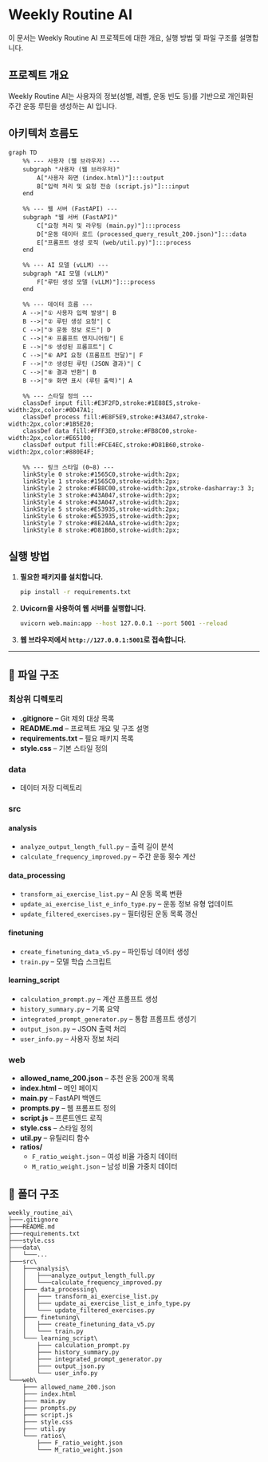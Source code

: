 # Weekly Routine AI

이 문서는 Weekly Routine AI 프로젝트에 대한 개요, 실행 방법 및 파일 구조를 설명합니다.

## 프로젝트 개요

Weekly Routine AI는 사용자의 정보(성별, 레벨, 운동 빈도 등)를 기반으로 개인화된 주간 운동 루틴을 생성하는 AI 입니다.

## 아키텍처 흐름도
```mermaid
graph TD
    %% --- 사용자 (웹 브라우저) ---
    subgraph "사용자 (웹 브라우저)"
        A["사용자 화면 (index.html)"]:::output
        B["입력 처리 및 요청 전송 (script.js)"]:::input
    end

    %% --- 웹 서버 (FastAPI) ---
    subgraph "웹 서버 (FastAPI)"
        C["요청 처리 및 라우팅 (main.py)"]:::process
        D["운동 데이터 로드 (processed_query_result_200.json)"]:::data
        E["프롬프트 생성 로직 (web/util.py)"]:::process
    end

    %% --- AI 모델 (vLLM) ---
    subgraph "AI 모델 (vLLM)"
        F["루틴 생성 모델 (vLLM)"]:::process
    end

    %% --- 데이터 흐름 ---
    A -->|"① 사용자 입력 발생"| B
    B -->|"② 루틴 생성 요청"| C
    C -->|"③ 운동 정보 로드"| D
    C -->|"④ 프롬프트 엔지니어링"| E
    E -->|"⑤ 생성된 프롬프트"| C
    C -->|"⑥ API 요청 (프롬프트 전달)"| F
    F -->|"⑦ 생성된 루틴 (JSON 결과)"| C
    C -->|"⑧ 결과 반환"| B
    B -->|"⑨ 화면 표시 (루틴 출력)"| A

    %% --- 스타일 정의 ---
    classDef input fill:#E3F2FD,stroke:#1E88E5,stroke-width:2px,color:#0D47A1;
    classDef process fill:#E8F5E9,stroke:#43A047,stroke-width:2px,color:#1B5E20;
    classDef data fill:#FFF3E0,stroke:#FB8C00,stroke-width:2px,color:#E65100;
    classDef output fill:#FCE4EC,stroke:#D81B60,stroke-width:2px,color:#880E4F;

    %% --- 링크 스타일 (0~8) ---
    linkStyle 0 stroke:#1565C0,stroke-width:2px;
    linkStyle 1 stroke:#1565C0,stroke-width:2px;
    linkStyle 2 stroke:#FB8C00,stroke-width:2px,stroke-dasharray:3 3;
    linkStyle 3 stroke:#43A047,stroke-width:2px;
    linkStyle 4 stroke:#43A047,stroke-width:2px;
    linkStyle 5 stroke:#E53935,stroke-width:2px;
    linkStyle 6 stroke:#E53935,stroke-width:2px;
    linkStyle 7 stroke:#8E24AA,stroke-width:2px;
    linkStyle 8 stroke:#D81B60,stroke-width:2px;
```

## 실행 방법

1. **필요한 패키지를 설치합니다.**
   ```bash
   pip install -r requirements.txt
   ```

2. **Uvicorn을 사용하여 웹 서버를 실행합니다.**
   ```bash
   uvicorn web.main:app --host 127.0.0.1 --port 5001 --reload
   ```

3. **웹 브라우저에서 `http://127.0.0.1:5001`로 접속합니다.**

---
## 📁 파일 구조

### 최상위 디렉토리
- **.gitignore** – Git 제외 대상 목록  
- **README.md** – 프로젝트 개요 및 구조 설명  
- **requirements.txt** – 필요 패키지 목록  
- **style.css** – 기본 스타일 정의  


### data
- 데이터 저장 디렉토리  


### src

#### analysis
- `analyze_output_length_full.py` – 출력 길이 분석  
- `calculate_frequency_improved.py` – 주간 운동 횟수 계산

#### data_processing
- `transform_ai_exercise_list.py` – AI 운동 목록 변환  
- `update_ai_exercise_list_e_info_type.py` – 운동 정보 유형 업데이트  
- `update_filtered_exercises.py` – 필터링된 운동 목록 갱신  

#### finetuning
- `create_finetuning_data_v5.py` – 파인튜닝 데이터 생성  
- `train.py` – 모델 학습 스크립트  

#### learning_script
- `calculation_prompt.py` – 계산 프롬프트 생성  
- `history_summary.py` – 기록 요약  
- `integrated_prompt_generator.py` – 통합 프롬프트 생성기  
- `output_json.py` – JSON 출력 처리  
- `user_info.py` – 사용자 정보 처리  

### web
- **allowed_name_200.json** – 추천 운동 200개 목록  
- **index.html** – 메인 페이지  
- **main.py** – FastAPI 백엔드  
- **prompts.py** – 웹 프롬프트 정의  
- **script.js** – 프론트엔드 로직  
- **style.css** – 스타일 정의  
- **util.py** – 유틸리티 함수  
- **ratios/**  
  - `F_ratio_weight.json` – 여성 비율 가중치 데이터  
  - `M_ratio_weight.json` – 남성 비율 가중치 데이터
    
## 🌳 폴더 구조

```
weekly_routine_ai\
├───.gitignore
├───README.md
├───requirements.txt
├───style.css
├───data\
│   └───...
├───src\
│   ├───analysis\
│   │   ├───analyze_output_length_full.py
│   │   └───calculate_frequency_improved.py
│   ├─── data_processing\
│   │   ├─── transform_ai_exercise_list.py
│   │   ├─── update_ai_exercise_list_e_info_type.py
│   │   └─── update_filtered_exercises.py
│   ├─── finetuning\
│   │   ├─── create_finetuning_data_v5.py
│   │   └─── train.py
│   └─── learning_script\
│       ├─── calculation_prompt.py
│       ├─── history_summary.py
│       ├─── integrated_prompt_generator.py
│       ├─── output_json.py
│       └─── user_info.py
└───web\
    ├─── allowed_name_200.json
    ├─── index.html
    ├─── main.py
    ├─── prompts.py
    ├─── script.js
    ├─── style.css
    ├─── util.py
    └─── ratios\
        ├─── F_ratio_weight.json
        └─── M_ratio_weight.json
```
